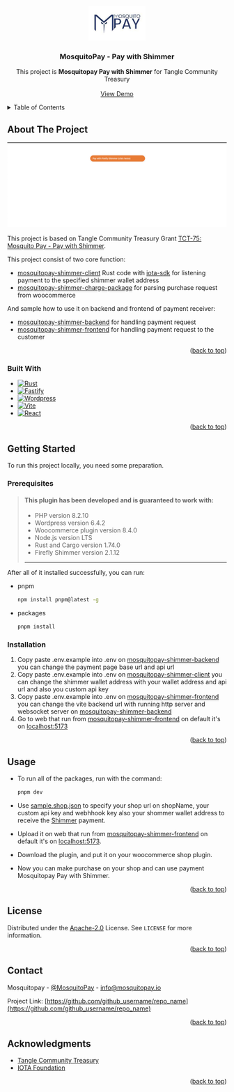 <a name="readme-top"></a>

<!-- PROJECT LOGO -->
<br />
<div align="center">
  <a href="https://github.com/github_username/repo_name">
    <img src="assets/logo.jpeg" alt="Logo" height="80">
  </a>

<h3 align="center">MosquitoPay - Pay with Shimmer</h3>

  <p align="center">
    This project is <strong>Mosquitopay Pay with Shimmer</strong> for Tangle Community Treasury
    <br />
    <br />
    <a href="https://wp.mosquitopay.io">View Demo</a>
  </p>
</div>

<!-- TABLE OF CONTENTS -->
<details>
  <summary>Table of Contents</summary>
  <ol>
    <li>
      <a href="#about-the-project">About The Project</a>
      <ul>
        <li><a href="#built-with">Built With</a></li>
      </ul>
    </li>
    <li>
      <a href="#getting-started">Getting Started</a>
      <ul>
        <li><a href="#prerequisites">Prerequisites</a></li>
        <li><a href="#installation">Installation</a></li>
      </ul>
    </li>
    <li><a href="#usage">Usage</a></li>
    <li><a href="#license">License</a></li>
    <li><a href="#contact">Contact</a></li>
    <li><a href="#acknowledgments">Acknowledgments</a></li>
  </ol>
</details>

<!-- ABOUT THE PROJECT -->
## About The Project

[![Product Name Screen Shot][product-screenshot]](assets/pay_with_shimmer.png)

This project is based on Tangle Community Treasury Grant [TCT-75: Mosquito Pay - Pay with Shimmer](https://www.tangletreasury.org/proposal-details?recordId=recVHKCZDBin0tddE).

This project consist of two core function:
* [mosquitopay-shimmer-client](mosquitopay-shimmer-client) Rust code with [iota-sdk](https://github.com/iotaledger/iota-sdk) for listening payment to the specified shimmer wallet address
* [mosquitopay-shimmer-charge-package](mosquitopay-shimmer-charge-package) for parsing purchase request from woocommerce 

And sample how to use it on backend and frontend of payment receiver:
* [mosquitopay-shimmer-backend](mosquitopay-shimmer-backend) for handling payment request
* [mosquitopay-shimmer-frontend](mosquitopay-shimmer-frontend) for handling payment request to the customer

<p align="right">(<a href="#readme-top">back to top</a>)</p>

### Built With

* [![Rust][Rustlang.org]][Rustlang-url]
* [![Fastify][Fastify.js]][Fastify-url]
* [![Wordpress][Wordpress.com]][Wordpress-url]
* [![Vite][Vitejs.dev]][Vite-url]
* [![React][React.js]][React-url]

<p align="right">(<a href="#readme-top">back to top</a>)</p>

<!-- GETTING STARTED -->
## Getting Started

To run this project locally, you need some preparation.

### Prerequisites

> #### This plugin has been developed and is guaranteed to work with:
>
> - PHP version 8.2.10
> - Wordpress version 6.4.2
> - Woocommerce plugin version 8.4.0
> - Node.js version LTS
> - Rust and Cargo version 1.74.0
> - Firefly Shimmer version 2.1.12
> 
> ***

After all of it installed successfully, you can run:

* pnpm
  ```sh
  npm install pnpm@latest -g
  ```
* packages
  ```sh
  pnpm install
  ```

### Installation

1. Copy paste .env.example into .env on [mosquitopay-shimmer-backend](mosquitopay-shimmer-backend/.env.example) you can change the payment page base url and api url
2. Copy paste .env.example into .env on [mosquitopay-shimmer-client](mosquitopay-shimmer-client/.env.example) you can change the shimmer wallet address with your wallet address and api url and also you custom api key
3. Copy paste .env.example into .env on [mosquitopay-shimmer-frontend](mosquitopay-shimmer-frontend/.env.example) you can change the vite backend url with running http server and websocket server on [mosquitopay-shimmer-backend](mosquitopay-shimmer-backend)
3. Go to web that run from [mosquitopay-shimmer-frontend](mosquitopay-shimmer-frontend) on default it's on [localhost:5173](http://localhost:5173)

<p align="right">(<a href="#readme-top">back to top</a>)</p>

<!-- USAGE EXAMPLES -->
## Usage

* To run all of the packages, run with the command:
  ```sh
  pnpm dev
  ``` 

* Use [sample.shop.json](mosquitopay-shimmer-backend/sample.shop.json) to specify your shop url on shopName, your custom api key and webhhook key also your shommer wallet address to receive the [Shimmer](https://shimmer.network/token) payment.

* Upload it on web that run from [mosquitopay-shimmer-frontend](mosquitopay-shimmer-frontend) on default it's on [localhost:5173](http://localhost:5173).

* Download the plugin, and put it on your woocommerce shop plugin.

* Now you can make purchase on your shop and can use payment Mosquitopay Pay with Shimmer.

<p align="right">(<a href="#readme-top">back to top</a>)</p>

<!-- LICENSE -->
## License

Distributed under the [Apache-2.0](LICENSE) License. See `LICENSE` for more information.

<p align="right">(<a href="#readme-top">back to top</a>)</p>

<!-- CONTACT -->
## Contact

Mosquitopay - [@MosquitoPay](https://twitter.com/MosquitoPay) - info@mosquitopay.io

Project Link: [https://github.com/github_username/repo_name](https://github.com/github_username/repo_name)

<p align="right">(<a href="#readme-top">back to top</a>)</p>

<!-- ACKNOWLEDGMENTS -->
## Acknowledgments

* [Tangle Community Treasury](https://www.tangletreasury.org)
* [IOTA Foundation](https://www.iota.org)

<p align="right">(<a href="#readme-top">back to top</a>)</p>

<!-- MARKDOWN LINKS & IMAGES -->
<!-- https://www.markdownguide.org/basic-syntax/#reference-style-links -->
[contributors-shield]: https://img.shields.io/github/contributors/github_username/repo_name.svg?style=for-the-badge
[contributors-url]: https://github.com/github_username/repo_name/graphs/contributors
[forks-shield]: https://img.shields.io/github/forks/github_username/repo_name.svg?style=for-the-badge
[forks-url]: https://github.com/github_username/repo_name/network/members
[stars-shield]: https://img.shields.io/github/stars/github_username/repo_name.svg?style=for-the-badge
[stars-url]: https://github.com/github_username/repo_name/stargazers
[issues-shield]: https://img.shields.io/github/issues/github_username/repo_name.svg?style=for-the-badge
[issues-url]: https://github.com/github_username/repo_name/issues
[license-shield]: https://img.shields.io/github/license/github_username/repo_name.svg?style=for-the-badge
[license-url]: https://github.com/github_username/repo_name/blob/master/LICENSE.txt
[linkedin-shield]: https://img.shields.io/badge/-LinkedIn-black.svg?style=for-the-badge&logo=linkedin&colorB=555
[linkedin-url]: https://linkedin.com/in/linkedin_username
[product-screenshot]: assets/pay_with_shimmer.png
[Next.js]: https://img.shields.io/badge/next.js-000000?style=for-the-badge&logo=nextdotjs&logoColor=white
[Next-url]: https://nextjs.org/
[React.js]: https://img.shields.io/badge/React-20232A?style=for-the-badge&logo=react&logoColor=61DAFB
[React-url]: https://reactjs.org/
[Vue.js]: https://img.shields.io/badge/Vue.js-35495E?style=for-the-badge&logo=vuedotjs&logoColor=4FC08D
[Vue-url]: https://vuejs.org/
[Angular.io]: https://img.shields.io/badge/Angular-DD0031?style=for-the-badge&logo=angular&logoColor=white
[Angular-url]: https://angular.io/
[Svelte.dev]: https://img.shields.io/badge/Svelte-4A4A55?style=for-the-badge&logo=svelte&logoColor=FF3E00
[Svelte-url]: https://svelte.dev/
[Laravel.com]: https://img.shields.io/badge/Laravel-FF2D20?style=for-the-badge&logo=laravel&logoColor=white
[Laravel-url]: https://laravel.com
[Bootstrap.com]: https://img.shields.io/badge/Bootstrap-563D7C?style=for-the-badge&logo=bootstrap&logoColor=white
[Bootstrap-url]: https://getbootstrap.com
[JQuery.com]: https://img.shields.io/badge/jQuery-0769AD?style=for-the-badge&logo=jquery&logoColor=white
[JQuery-url]: https://jquery.com 
[Vitejs.dev]: https://img.shields.io/badge/vite-%23646CFF.svg?style=for-the-badge&logo=vite&logoColor=white
[Vite-url]: https://vitejs.dev
[Fastify.js]: https://img.shields.io/badge/fastify-%23000000.svg?style=for-the-badge&logo=fastify&logoColor=white
[Fastify-url]: https://fastify.dev
[Wordpress.com]: https://img.shields.io/badge/WordPress-%23117AC9.svg?style=for-the-badge&logo=WordPress&logoColor=white
[Wordpress-url]: https://wordpress.com
[Rustlang.org]: https://img.shields.io/badge/rust-%23000000.svg?style=for-the-badge&logo=rust&logoColor=white
[Rustlang-url]: https://www.rust-lang.org